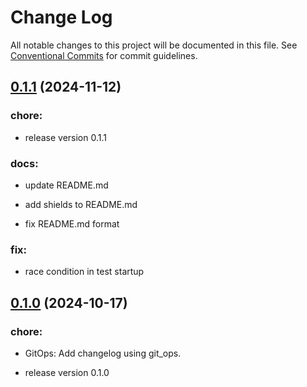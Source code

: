 # Change Log

All notable changes to this project will be documented in this file.
See [Conventional Commits](Https://conventionalcommits.org) for commit guidelines.

<!-- changelog -->

## [0.1.1](https://github.com/vitalis/lumaai_ex/compare/0.1.0...0.1.1) (2024-11-12)




### chore:

* release version 0.1.1

### docs:

* update README.md

* add shields to README.md

* fix README.md format

### fix:

* race condition in test startup

## [0.1.0](https://github.com/vitalis/lumaai_ex/compare/0.1.0...0.1.0) (2024-10-17)




### chore:

* GitOps: Add changelog using git_ops.

* release version 0.1.0
